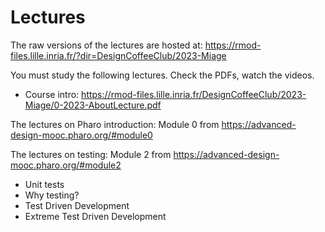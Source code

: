 # Lectures

The raw versions of the lectures are hosted at:  https://rmod-files.lille.inria.fr/?dir=DesignCoffeeClub/2023-Miage

You must study the following lectures. Check the PDFs, watch the videos.

- Course intro: https://rmod-files.lille.inria.fr/DesignCoffeeClub/2023-Miage/0-2023-AboutLecture.pdf

The lectures on Pharo introduction: Module 0 from https://advanced-design-mooc.pharo.org/#module0

The lectures on testing: Module 2 from https://advanced-design-mooc.pharo.org/#module2

- Unit tests
- Why testing?
- Test Driven Development
- Extreme Test Driven Development
